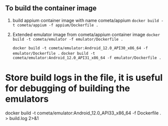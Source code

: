 ## To build the container image

1. build appium container image with name cometa/appium 
    `docker build -t cometa/appium -f appium/Dockerfile .`

2. Extended emulator image from cometa/appium container image
    `docker build -t cometa/emulator -f emulator/Dockerfile .`
 
    `docker build -t cometa/emulator:Android_12.0_API30_x86_64 -f emulator/Dockerfile .`
    `docker build -t cometa/emulator:Android_12.0_API31_x86_64 -f emulator/Dockerfile .`


# Store build logs in the file, it is useful for debugging of building the emulators
docker build -t cometa/emulator:Android_12.0_API33_x86_64 -f Dockerfile . > build.log 2>&1


